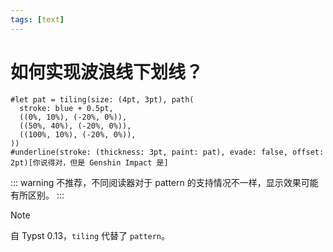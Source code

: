 ```yaml
---
tags: [text]
---
```

# 如何实现波浪线下划线？

```typst
#let pat = tiling(size: (4pt, 3pt), path(
  stroke: blue + 0.5pt,
  ((0%, 10%), (-20%, 0%)),
  ((50%, 40%), (-20%, 0%)),
  ((100%, 10%), (-20%, 0%)),
))
#underline(stroke: (thickness: 3pt, paint: pat), evade: false, offset: 2pt)[你说得对，但是 Genshin Impact 是]
```

::: warning
不推荐，不同阅读器对于 pattern 的支持情况不一样，显示效果可能有所区别。
:::

> [!NOTE]
> 自 Typst 0.13，`tiling` 代替了 `pattern`。
